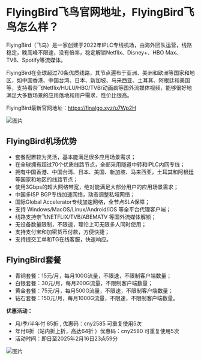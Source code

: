 # FlyingBird飞鸟官网地址，FlyingBird飞鸟怎么样？

FlyingBird（飞鸟）是一家创建于2022年IPLC专线机场，由海外团队运营，线路稳定，晚高峰不限速，没有倍率，稳定解锁Netflix、Disney+、HBO Max、TVB、Spotify等流媒体。

FlyingBird在全球超过70条优质线路，其节点遍布于亚洲、美洲和欧洲等国家和地区，如中国香港、中国台湾、日本、新加坡、马来西亚、土耳其、阿根廷和美国等，支持看奈飞Netflix/HULU/HBO/TVB/动画疯等国外流媒体视频，能够很好地满足大多数场景的应用落地和用户需求，性价比很高。

FlyingBird最新官网地址：https://finalgo.xyz/u7Wp2H

![图片](https://raw.githubusercontent.com/tizibaike/FlyingBird/refs/heads/main/images/1356.png)

## FlyingBird机场优势

- 套餐配置较为灵活，基本能满足很多应用场景需求；
- 在全球拥有超过70个优质线路节点，全部采用隧道中转和IPLC内网专线；
- 拥有中国香港、中国台湾、日本、美国、新加坡、马来西亚，土耳其和阿根廷等国家和地区的线路节点；
- 使用3Gbps的超大网络带宽，绝对能满足大部分用户的应用场景需求；
- 中国多ISP BGP专线加速网络，动态调整私域网络；
- 国际Global Accelerator专线加速网络，全节点SLA保障；
- 支持 Windows/MacOS/Linux/Android/iOS 等全平台代理客户端；
- 线路支持奈飞NETFLIX/TVB/ABEMATV 等国外流媒体解锁；
- 无设备数量限制，不限速，理论上可无限多人同时使用；
- 支持支付宝和加密货币付款，方便快捷；
- 支持提交工单和TG在线客服，快速响应。

## FlyingBird套餐

- 青铜套餐：15元/月，每月100G流量，不限速，不限制客户端数量；
- 白银套餐：30元/月，每月200G流量，不限制客户端数量；
- 黄金套餐：75元/月，每月500G流量，不限速，不限制客户端数量；
- 钻石套餐：150元/月，每月1000G流量，不限速，不限制客户端数量。

**优惠活动：**

- 月/季/半年付 85折 , 优惠码：cny2585 可重复使用5次
-  年付8折（站内折上折，高达64折 ）优惠码：cny2580  可重复使用5次
- 活动时间：即日至2025年2月16日23点59分

![图片](https://raw.githubusercontent.com/tizibaike/FlyingBird/refs/heads/main/images/yTd9.png)
